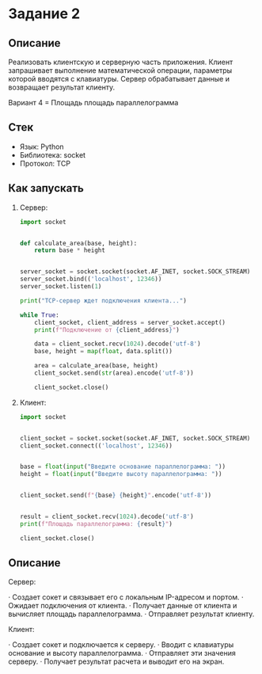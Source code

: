 # Задание 2

## Описание

Реализовать клиентскую и серверную часть приложения. Клиент запрашивает выполнение математической операции, параметры которой вводятся с клавиатуры. Сервер обрабатывает данные и возвращает результат клиенту.

Вариант 4 = Площадь площадь параллелограмма

## Стек

- Язык: Python
- Библиотека: socket
- Протокол: TCP

## Как запускать

1. Сервер:
    ```python
    import socket


    def calculate_area(base, height):
        return base * height


    server_socket = socket.socket(socket.AF_INET, socket.SOCK_STREAM)
    server_socket.bind(('localhost', 12346))
    server_socket.listen(1)

    print("TCP-сервер ждет подключения клиента...")

    while True:
        client_socket, client_address = server_socket.accept()
        print(f"Подключение от {client_address}")

        data = client_socket.recv(1024).decode('utf-8')
        base, height = map(float, data.split())

        area = calculate_area(base, height)
        client_socket.send(str(area).encode('utf-8'))

        client_socket.close()

    ```
2. Клиент:
    ```python
    import socket


    client_socket = socket.socket(socket.AF_INET, socket.SOCK_STREAM)
    client_socket.connect(('localhost', 12346))


    base = float(input("Введите основание параллелограмма: "))
    height = float(input("Введите высоту параллелограмма: "))


    client_socket.send(f"{base} {height}".encode('utf-8'))


    result = client_socket.recv(1024).decode('utf-8')
    print(f"Площадь параллелограмма: {result}")

    client_socket.close()

    ```

## Описание

Сервер:

· Создает сокет и связывает его с локальным IP-адресом и портом.
· Ожидает подключения от клиента.
· Получает данные от клиента и вычисляет площадь параллелограмма.
· Отправляет результат клиенту.

Клиент:

· Создает сокет и подключается к серверу.
· Вводит с клавиатуры основание и высоту параллелограмма.
· Отправляет эти значения серверу.
· Получает результат расчета и выводит его на экран.